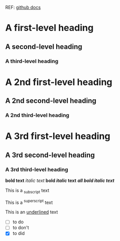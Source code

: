 REF: [github docs](https://docs.github.com/en/get-started/writing-on-github/getting-started-with-writing-and-formatting-on-github/basic-writing-and-formatting-syntax)

# A first-level heading
## A second-level heading
### A third-level heading

# A 2nd first-level heading
## A 2nd second-level heading
### A 2nd third-level heading

# A 3rd first-level heading
## A 3rd second-level heading
### A 3rd third-level heading

**bold text**
_italic text_
**bold _italic_ text**
***all bold italic text***

This is a <sub>subscript</sub> text

This is a <sup>superscript</sup> text

This is an <ins>underlined</ins> text

- [ ] to do
- [ ] to don't
- [x] to did
